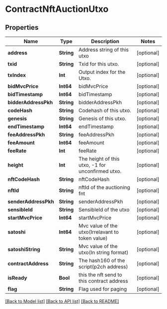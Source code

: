 # ContractNftAuctionUtxo

## Properties
Name | Type | Description | Notes
------------ | ------------- | ------------- | -------------
**address** | **String** | Address string of this utxo | [optional] 
**txid** | **String** | Txid for this utxo. | [optional] 
**txIndex** | **Int** | Output index for the Utxo. | [optional] 
**bidMvcPrice** | **Int64** | bidMvcPrice | [optional] 
**bidTimestamp** | **Int64** | bidTimestamp | [optional] 
**bidderAddressPkh** | **String** | bidderAddressPkh | [optional] 
**codeHash** | **String** | Codehash of this utxo. | [optional] 
**genesis** | **String** | Genesis of this utxo. | [optional] 
**endTimestamp** | **Int64** | endTimestamp | [optional] 
**feeAddressPkh** | **String** | feeAddressPkh | [optional] 
**feeAmount** | **Int64** | feeAmount | [optional] 
**feeRate** | **Int** | feeRate | [optional] 
**height** | **Int** | The height of this utxo, -1 for unconfirmed utxo. | [optional] 
**nftCodeHash** | **String** | nftCodeHash | [optional] 
**nftId** | **String** | nftId of the auctioning fnt | [optional] 
**senderAddressPkh** | **String** | senderAddressPkh | [optional] 
**sensibleId** | **String** | SensibleId of the utxo | [optional] 
**startMvcPrice** | **Int64** | startMvcPrice | [optional] 
**satoshi** | **Int64** | Mvc value of the utxo(Irrelavant to token value) | [optional] 
**satoshiString** | **String** | Mvc value of the utxo(In string format) | [optional] 
**contractAddress** | **String** | The hash160 of the script(p2ch address) | [optional] 
**isReady** | **Bool** | this the nft send to this contract address | [optional] 
**flag** | **String** | Flag used for paging | [optional] 

[[Back to Model list]](../README.md#documentation-for-models) [[Back to API list]](../README.md#documentation-for-api-endpoints) [[Back to README]](../README.md)


